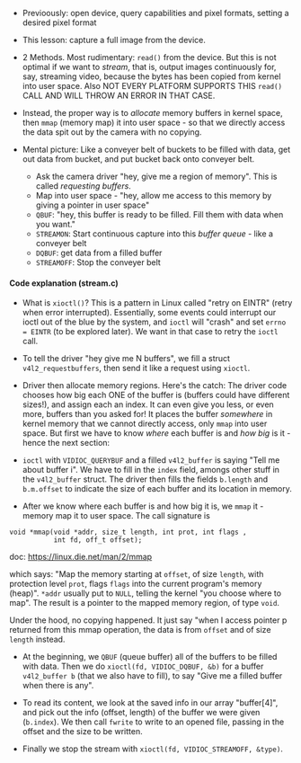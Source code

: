 - Previoously: open device, query capabilities and pixel formats, setting a desired pixel format

- This lesson: capture a full image from the device. 

- 2 Methods. Most rudimentary: `read()` from the device. But this is not optimal if we want to *stream*, that is, output images continuously for, say, streaming video, because the bytes has been copied from kernel into user space. Also NOT EVERY PLATFORM SUPPORTS THIS `read()` CALL AND WILL THROW AN ERROR IN THAT CASE.


- Instead, the proper way is to *allocate* memory buffers in kernel space, then `mmap` (memory map) it into user space - so that we directly access the data spit out by the camera with no copying. 

- Mental picture: Like a conveyer belt of buckets to be filled with data, get out data from bucket, and put bucket back onto conveyer belt.  
    - Ask the camera driver "hey, give me a region of memory". This is called *requesting buffers*. 
    - Map into user space - "hey, allow me access to this memory by giving a pointer in user space"
    - `QBUF`: "hey, this buffer is ready to be filled. Fill them with data when you want."
    - `STREAMON`: Start continuous capture into this *buffer queue* - like a conveyer belt
    - `DQBUF`: get data from a filled buffer
    - `STREAMOFF`: Stop the conveyer belt

#### Code explanation (stream.c)

- What is `xioctl()`? This is a pattern in Linux called "retry on EINTR" (retry when error interrupted). Essentially, some events could interrupt our ioctl out of the blue by the system, and `ioctl` will "crash" and set `errno = EINTR` (to be explored later). We want in that case to retry the `ioctl` call. 

- To tell the driver "hey give me N buffers", we fill a struct `v4l2_requestbuffers`, then send it like a request using `xioctl`. 

- Driver then allocate memory regions. Here's the catch: The driver code chooses how big each ONE of the buffer is (buffers could have different sizes!), and assign each an index. It can even give you less, or even more, buffers than you asked for! It places the buffer *somewhere* in kernel memory that we cannot directly access, only `mmap` into user space. But first we have to know *where* each buffer is and *how big* is it - hence the next section:

- `ioctl` with `VIDIOC_QUERYBUF` and a filled `v4l2_buffer` is saying "Tell me about buffer i". We have to fill in the `index` field, amongs other stuff in the `v4l2_buffer` struct. The driver then fills the fields `b.length` and `b.m.offset` to indicate the size of each buffer and its location in memory. 

- After we know where each buffer is and how big it is, we `mmap` it - memory map it to user space. The call signature is 
```
void *mmap(void *addr, size_t length, int prot, int flags ,
           int fd, off_t offset);
```

doc: https://linux.die.net/man/2/mmap

which says: 
"Map the memory starting at `offset`, of size `length`, with protection level `prot`, flags `flags` into the current program's memory (heap)". `*addr` usually put to `NULL`, telling the kernel "you choose where to map". The result is a pointer to the mapped memory region, of type `void`. 

Under the hood, no copying happened. It just say "when I access pointer p returned from this mmap operation, the data is from `offset` and of size `length` instead.

- At the beginning, we `QBUF` (queue buffer) all of the buffers to be filled with data. Then we do `xioctl(fd, VIDIOC_DQBUF, &b)` for a buffer `v4l2_buffer b` (that we also have to fill), to say "Give me a filled buffer when there is any". 

- To read its content, we look at the saved info in our array "buffer[4]", and pick out the info (offset, length) of the buffer we were given (`b.index`). We then call `fwrite` to write to an opened file, passing in the offset and the size to be written.

- Finally we stop the stream with `xioctl(fd, VIDIOC_STREAMOFF, &type)`.

